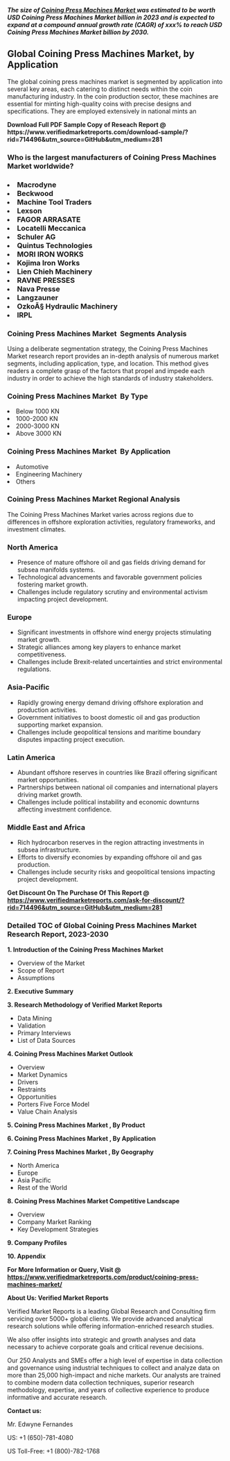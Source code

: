 <p><em><strong>The size of <a href="https://www.verifiedmarketreports.com/download-sample/?rid=714496&utm_source=GitHub&utm_medium=281" target="_blank">Coining Press Machines Market </a> was estimated to be worth USD Coining Press Machines Market billion in 2023 and is expected to expand at a compound annual growth rate (CAGR) of xxx% to reach USD Coining Press Machines Market billion by 2030.</strong></em><br /> <h2>Global Coining Press Machines Market, by Application</h2><p>The global coining press machines market is segmented by application into several key areas, each catering to distinct needs within the coin manufacturing industry. In the coin production sector, these machines are essential for minting high-quality coins with precise designs and specifications. They are employed extensively in national mints an</p><p id="" class=""><strong>Download Full PDF Sample Copy of Reseach Report @ <a target="">https://www.verifiedmarketreports.com/download-sample/?rid=714496&utm_source=GitHub&utm_medium=281</a></strong></p><h3 id="" class="">Who is the largest manufacturers of&nbsp;Coining Press Machines Market worldwide?</h3><h3 class=""></Li><Li>Macrodyne</Li><Li> Beckwood</Li><Li> Machine Tool Traders</Li><Li> Lexson</Li><Li> FAGOR ARRASATE</Li><Li> Locatelli Meccanica</Li><Li> Schuler AG</Li><Li> Quintus Technologies</Li><Li> MORI IRON WORKS</Li><Li> Kojima Iron Works</Li><Li> Lien Chieh Machinery</Li><Li> RAVNE PRESSES</Li><Li> Nava Presse</Li><Li> Langzauner</Li><Li> OzkoÃ§ Hydraulic Machinery</Li><Li> IRPL</h3><h3 id="" class="">Coining Press Machines Market &nbsp;Segments Analysis</h3><p id="" class="">Using a deliberate segmentation strategy, the Coining Press Machines Market research report provides an in-depth analysis of numerous market segments, including application, type, and location. This method gives readers a complete grasp of the factors that propel and impede each industry in order to achieve the high standards of industry stakeholders.</p><h3 id="" class="">Coining Press Machines Market &nbsp;By Type</h3><p></Li><Li>Below 1000 KN</Li><Li> 1000-2000 KN</Li><Li> 2000-3000 KN</Li><Li> Above 3000 KN</p><h3 id="" class="">Coining Press Machines Market &nbsp;By Application</h3><p class=""></Li><Li>Automotive</Li><Li> Engineering Machinery</Li><Li> Others</p><h3 id="" class="">Coining Press Machines Market Regional Analysis</h3><p id="" class="">The Coining Press Machines Market varies across regions due to differences in offshore exploration activities, regulatory frameworks, and investment climates.</p><h3 id="" class="">North America</h3><ul><li>Presence of mature offshore oil and gas fields driving demand for subsea manifolds systems.</li><li>Technological advancements and favorable government policies fostering market growth.</li><li>Challenges include regulatory scrutiny and environmental activism impacting project development.</li></ul><h3 id="" class="">Europe</h3><ul><li>Significant investments in offshore wind energy projects stimulating market growth.</li><li>Strategic alliances among key players to enhance market competitiveness.</li><li>Challenges include Brexit-related uncertainties and strict environmental regulations.</li></ul><h3 id="" class="">Asia-Pacific</h3><ul><li>Rapidly growing energy demand driving offshore exploration and production activities.</li><li>Government initiatives to boost domestic oil and gas production supporting market expansion.</li><li>Challenges include geopolitical tensions and maritime boundary disputes impacting project execution.</li></ul><h3 id="" class="">Latin America</h3><ul><li>Abundant offshore reserves in countries like Brazil offering significant market opportunities.</li><li>Partnerships between national oil companies and international players driving market growth.</li><li>Challenges include political instability and economic downturns affecting investment confidence.</li></ul><h3 id="" class="">Middle East and Africa</h3><ul><li>Rich hydrocarbon reserves in the region attracting investments in subsea infrastructure.</li><li>Efforts to diversify economies by expanding offshore oil and gas production.</li><li>Challenges include security risks and geopolitical tensions impacting project development.</li></ul><p id="" class=""><strong>Get Discount On The Purchase Of This Report @ <a href="https://www.verifiedmarketreports.com/ask-for-discount/?rid=714496&utm_source=GitHub&utm_medium=281" target="_blank">https://www.verifiedmarketreports.com/ask-for-discount/?rid=714496&utm_source=GitHub&utm_medium=281</a></strong></p><h3 id="" class="">Detailed TOC of Global Coining Press Machines Market Research Report, 2023-2030</h3><p id="" class=""><strong>1. Introduction of the Coining Press Machines Market </strong></p><ul><li>Overview of the Market</li><li>Scope of Report</li><li>Assumptions</li></ul><p id="" class=""><strong>2. Executive Summary</strong></p><p id="" class=""><strong>3. Research Methodology of Verified Market Reports</strong></p><ul><li>Data Mining</li><li>Validation</li><li>Primary Interviews</li><li>List of Data Sources</li></ul><p id="" class=""><strong>4. Coining Press Machines Market Outlook</strong></p><ul><li>Overview</li><li>Market Dynamics</li><li>Drivers</li><li>Restraints</li><li>Opportunities</li><li>Porters Five Force Model</li><li>Value Chain Analysis</li></ul><p id="" class=""><strong>5. Coining Press Machines Market , By Product</strong></p><p id="" class=""><strong>6. Coining Press Machines Market , By Application</strong></p><p id="" class=""><strong>7. Coining Press Machines Market , By Geography</strong></p><ul><li>North America</li><li>Europe</li><li>Asia Pacific</li><li>Rest of the World</li></ul><p id="" class=""><strong>8. Coining Press Machines Market Competitive Landscape</strong></p><ul><li>Overview</li><li>Company Market Ranking</li><li>Key Development Strategies</li></ul><p id="" class=""><strong>9. Company Profiles</strong></p><p id="" class=""><strong>10. Appendix</strong></p><p id="" class=""><strong>For More Information or Query, Visit @ <a href="https://www.verifiedmarketreports.com/product/coining-press-machines-market/" target="_blank">https://www.verifiedmarketreports.com/product/coining-press-machines-market/</a></strong></p><p id="" class=""><strong>About Us: Verified Market Reports</strong></p><p id="" class="">Verified Market Reports is a leading Global Research and Consulting firm servicing over 5000+ global clients. We provide advanced analytical research solutions while offering information-enriched research studies.</p><p id="" class="">We also offer insights into strategic and growth analyses and data necessary to achieve corporate goals and critical revenue decisions.</p><p id="" class="">Our 250 Analysts and SMEs offer a high level of expertise in data collection and governance using industrial techniques to collect and analyze data on more than 25,000 high-impact and niche markets. Our analysts are trained to combine modern data collection techniques, superior research methodology, expertise, and years of collective experience to produce informative and accurate research.</p><p id="" class=""><strong>Contact us:</strong></p><p id="" class="">Mr. Edwyne Fernandes</p><p id="" class="">US: +1 (650)-781-4080</p><p id="" class="">US Toll-Free: +1 (800)-782-1768</p>
